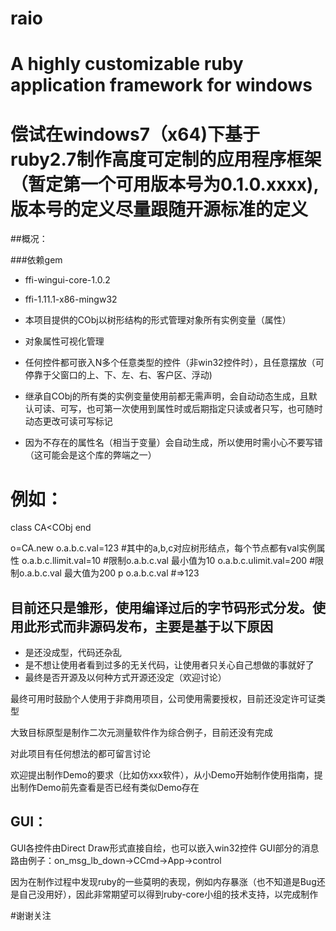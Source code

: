 # raio
# A highly customizable ruby application framework for windows

# 偿试在windows7（x64)下基于ruby2.7制作高度可定制的应用程序框架（暂定第一个可用版本号为0.1.0.xxxx),版本号的定义尽量跟随开源标准的定义


##概况：

###依赖gem
- ffi-wingui-core-1.0.2
- ffi-1.11.1-x86-mingw32

  
- 本项目提供的CObj以树形结构的形式管理对象所有实例变量（属性）
- 对象属性可视化管理
- 任何控件都可嵌入N多个任意类型的控件（非win32控件时），且任意摆放（可停靠于父窗口的上、下、左、右、客户区、浮动)
- 继承自CObj的所有类的实例变量使用前都无需声明，会自动动态生成，且默认可读、可写，也可第一次使用到属性时或后期指定只读或者只写，也可随时动态更改可读可写标记
- 因为不存在的属性名（相当于变量）会自动生成，所以使用时需小心不要写错（这可能会是这个库的弊端之一）


# 例如：
class CA<CObj
end

o=CA.new
o.a.b.c.val=123   #其中的a,b,c对应树形结点，每个节点都有val实例属性
o.a.b.c.llimit.val=10   #限制o.a.b.c.val 最小值为10
o.a.b.c.ulimit.val=200  #限制o.a.b.c.val 最大值为200
p o.a.b.c.val   #=>123


## 目前还只是雏形，使用编译过后的字节码形式分发。使用此形式而非源码发布，主要是基于以下原因
- 是还没成型，代码还杂乱
- 是不想让使用者看到过多的无关代码，让使用者只关心自己想做的事就好了
- 最终是否开源及以何种方式开源还没定（欢迎讨论）

最终可用时鼓励个人使用于非商用项目，公司使用需要授权，目前还没定许可证类型

大致目标原型是制作二次元测量软件作为综合例子，目前还没有完成

对此项目有任何想法的都可留言讨论

欢迎提出制作Demo的要求（比如仿xxx软件），从小Demo开始制作使用指南，提出制作Demo前先查看是否已经有类似Demo存在

## GUI：
GUI各控件由Direct Draw形式直接自绘，也可以嵌入win32控件
GUI部分的消息路由例子：on_msg_lb_down->CCmd->App->control

因为在制作过程中发现ruby的一些莫明的表现，例如内存暴涨（也不知道是Bug还是自己没用好），因此非常期望可以得到ruby-core小组的技术支持，以完成制作

#谢谢关注

